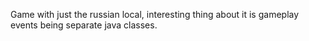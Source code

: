 Game with just the russian local, interesting thing about it is gameplay events being separate java classes.
